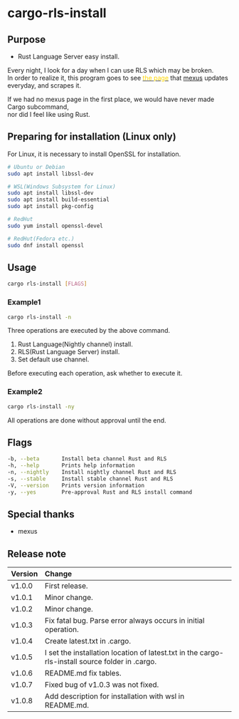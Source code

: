 # cargo-rls-install

## Purpose

- Rust Language Server easy install.

Every night, I look for a day when I can use RLS which may be broken.  
In order to realize it, this program goes to see [<font color="Gold">the page</font>](https://mexus.github.io/rustup-components-history/) that [mexus](https://github.com/mexus/)
updates everyday,  and scrapes it.

If we had no mexus page in the first place, we would have never made Cargo subcommand,  
nor did I feel like using Rust.

## Preparing for installation (Linux only)

For Linux, it is necessary to install OpenSSL for installation.

```bash
# Ubuntu or Debian
sudo apt install libssl-dev

# WSL(Windows Subsystem for Linux)
sudo apt install libssl-dev
sudo apt install build-essential
sudo apt install pkg-config

# RedHut
sudo yum install openssl-devel

# RedHut(Fedora etc.)
sudo dnf install openssl
```

## Usage

```bash
cargo rls-install [FLAGS]
```

### Example1

```bash
cargo rls-install -n
```

Three operations are executed by the above command.

1. Rust Language(Nightly channel) install.
2. RLS(Rust Language Server) install.
3. Set default use channel.

Before executing each operation, ask whether to execute it.

### Example2

```bash
cargo rls-install -ny
```

All operations are done without approval until the end.

## Flags

```bash
-b, --beta       Install beta channel Rust and RLS
-h, --help       Prints help information
-n, --nightly    Install nightly channel Rust and RLS
-s, --stable     Install stable channel Rust and RLS
-V, --version    Prints version information
-y, --yes        Pre-approval Rust and RLS install command
```

## Special thanks

- mexus

## Release note

| Version | Change                                                                                          |
| ------- | :---------------------------------------------------------------------------------------------- |
| v1.0.0  | First release.                                                                                  |
| v1.0.1  | Minor change.                                                                                   |
| v1.0.2  | Minor change.                                                                                   |
| v1.0.3  | Fix fatal bug. Parse error always occurs in initial operation.                                  |
| v1.0.4  | Create latest.txt in .cargo.                                                                    |
| v1.0.5  | I set the installation location of latest.txt in the cargo-rls-install source folder in .cargo. |
| v1.0.6  | README.md fix tables.                                                                           |
| v1.0.7  | Fixed bug of v1.0.3 was not fixed.                                                              |
| v1.0.8  | Add description for installation with wsl in README.md.                                         |